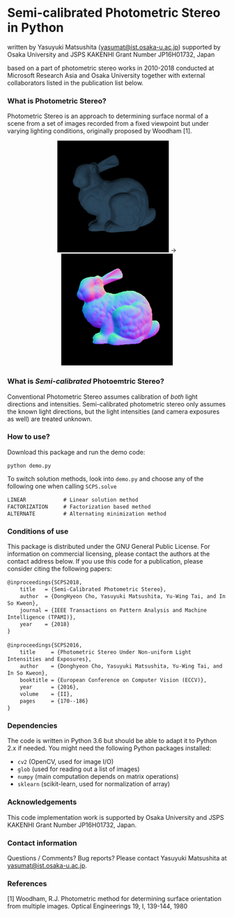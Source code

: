 # Semi-calibrated Photometric Stereo in Python

written by Yasuyuki Matsushita (yasumat@ist.osaka-u.ac.jp) supported 
by Osaka University and JSPS KAKENHI Grant Number JP16H01732, Japan

based on a part of photometric stereo works in 2010-2018 conducted at Microsoft Research Asia and Osaka University
together with external collaborators listed in the publication list below.

### What is Photometric Stereo?

Photometric Stereo is an approach to determining surface normal of 
a scene from a set of images recorded from a fixed viewpoint but under
varying lighting conditions, originally proposed by Woodham [1].
<p align="center">
<img src="./lambert_noshadow.gif" width="256"> &rarr; <img src="./gt_normal_disp.png" width="256">
</p>

### What is *Semi-calibrated* Photoemtric Stereo?

Conventional Photometric Stereo assumes calibration of *both* light directions and intensities. 
Semi-calibrated photometric stereo only assumes the known light directions, 
but the light intensities (and camera exposures as well) are treated unknown.

### How to use?

Download this package and run the demo code:
```
python demo.py
```

To switch solution methods, look into `demo.py` and choose any of the following one when calling `SCPS.solve`

    LINEAR            # Linear solution method
    FACTORIZATION     # Factorization based method
    ALTERNATE         # Alternating minimization method
    
### Conditions of use

This package is distributed under the GNU General Public License. For
information on commercial licensing, please contact the authors at the
contact address below. If you use this code for a publication, please
consider citing the following papers:

    @inproceedings{SCPS2018,
        title   = {Semi-Calibrated Photometric Stereo},
        author  = {DongHyeon Cho, Yasuyuki Matsushita, Yu-Wing Tai, and In So Kweon},
        journal = {IEEE Transactions on Pattern Analysis and Machine Intelligence (TPAMI)},
        year    = {2018}
	}
	
	@inproceedings{SCPS2016,
	    title     = {Photometric Stereo Under Non-uniform Light Intensities and Exposures},
	    author    = {Donghyeon Cho, Yasuyuki Matsushita, Yu-Wing Tai, and In So Kweon},
        booktitle = {European Conference on Computer Vision (ECCV)},
        year      = {2016},
        volume    = {II},
        pages     = {170--186}
    }  

	
### Dependencies
The code is written in Python 3.6 but should be able to adapt it to Python 2.x if needed.
You might need the following Python packages installed:
* `cv2` (OpenCV, used for image I/O)
* `glob` (used for reading out a list of images)
* `numpy` (main computation depends on matrix operations)
* `sklearn` (scikit-learn, used for normalization of array)

### Acknowledgements

This code implementation work is supported by Osaka University and JSPS KAKENHI Grant
Number JP16H01732, Japan.


### Contact information

Questions / Comments? Bug reports? Please contact Yasuyuki Matsushita at yasumat@ist.osaka-u.ac.jp.


### References

[1] Woodham, R.J. Photometric method for determining surface orientation from multiple images. 
Optical Engineerings 19, I, 139-144, 1980


